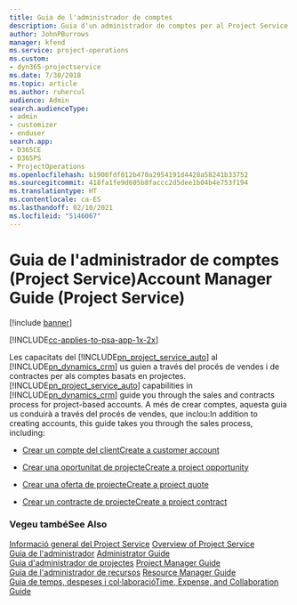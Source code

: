 ```yaml
---
title: Guia de l'administrador de comptes
description: Guia d'un administrador de comptes per al Project Service us guia a través del procés de vendes i de contractes per als comptes basats en projectes
author: JohnPBurrows
manager: kfend
ms.service: project-operations
ms.custom:
- dyn365-projectservice
ms.date: 7/30/2018
ms.topic: article
ms.author: ruhercul
audience: Admin
search.audienceType:
- admin
- customizer
- enduser
search.app:
- D365CE
- D365PS
- ProjectOperations
ms.openlocfilehash: b1908fdf012b470a2954191d4428a58241b33752
ms.sourcegitcommit: 418fa1fe9d605b8faccc2d5dee1b04b4e753f194
ms.translationtype: HT
ms.contentlocale: ca-ES
ms.lasthandoff: 02/10/2021
ms.locfileid: "5146067"
---
```

# <a name="account-manager-guide-project-service"></a><span data-ttu-id="95834-103">Guia de l'administrador de comptes (Project Service)</span><span class="sxs-lookup"><span data-stu-id="95834-103">Account Manager Guide (Project Service)</span></span>

[!include [banner](../includes/psa-now-project-operations.md)]

[!INCLUDE[cc-applies-to-psa-app-1x-2x](../includes/cc-applies-to-psa-app-1x-2x.md)]

<span data-ttu-id="95834-104">Les capacitats del [!INCLUDE[pn_project_service_auto](../includes/pn-project-service-auto.md)] al [!INCLUDE[pn_dynamics_crm](../includes/pn-dynamics-crm.md)] us guien a través del procés de vendes i de contractes per als comptes basats en projectes.</span><span class="sxs-lookup"><span data-stu-id="95834-104">[!INCLUDE[pn_project_service_auto](../includes/pn-project-service-auto.md)] capabilities in [!INCLUDE[pn_dynamics_crm](../includes/pn-dynamics-crm.md)] guide you through the sales and contracts process for project-based accounts.</span></span> <span data-ttu-id="95834-105">A més de crear comptes, aquesta guia us conduirà a través del procés de vendes, que inclou:</span><span class="sxs-lookup"><span data-stu-id="95834-105">In addition to creating accounts, this guide takes you through the sales process, including:</span></span>  
  
-   [<span data-ttu-id="95834-106">Crear un compte del client</span><span class="sxs-lookup"><span data-stu-id="95834-106">Create a customer account</span></span>](../psa/create-customer-account.md)  
  
-   [<span data-ttu-id="95834-107">Crear una oportunitat de projecte</span><span class="sxs-lookup"><span data-stu-id="95834-107">Create a project opportunity</span></span>](../psa/create-project-opportunity.md)  
  
-   [<span data-ttu-id="95834-108">Crear una oferta de projecte</span><span class="sxs-lookup"><span data-stu-id="95834-108">Create a project quote</span></span>](../psa/create-project-quote.md)  
  
-   [<span data-ttu-id="95834-109">Crear un contracte de projecte</span><span class="sxs-lookup"><span data-stu-id="95834-109">Create a project contract</span></span>](../psa/create-project-contract.md)  
  
  
### <a name="see-also"></a><span data-ttu-id="95834-110">Vegeu també</span><span class="sxs-lookup"><span data-stu-id="95834-110">See Also</span></span>  
 <span data-ttu-id="95834-111">[Informació general del Project Service](../psa/overview.md) </span><span class="sxs-lookup"><span data-stu-id="95834-111">[Overview of Project Service](../psa/overview.md) </span></span>  
 <span data-ttu-id="95834-112">[Guia de l'administrador](../psa/admin-guide.md) </span><span class="sxs-lookup"><span data-stu-id="95834-112">[Administrator Guide](../psa/admin-guide.md) </span></span>  
 <span data-ttu-id="95834-113">[Guia d'administrador de projectes](../psa/project-manager-guide.md) </span><span class="sxs-lookup"><span data-stu-id="95834-113">[Project Manager Guide](../psa/project-manager-guide.md) </span></span>  
 <span data-ttu-id="95834-114">[Guia de l'administrador de recursos](../psa/resource-manager-guide.md) </span><span class="sxs-lookup"><span data-stu-id="95834-114">[Resource Manager Guide](../psa/resource-manager-guide.md) </span></span>  
 [<span data-ttu-id="95834-115">Guia de temps, despeses i col·laboració</span><span class="sxs-lookup"><span data-stu-id="95834-115">Time, Expense, and Collaboration Guide</span></span>](../psa/time-expense-collaboration-guide.md)
